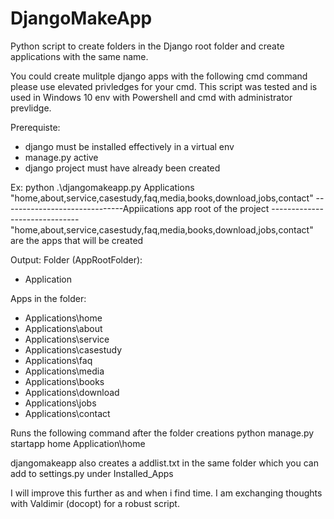 # DjangoMakeApp
Python script to create folders in the Django root folder and create applications with the same name.

You could create mulitple django apps with the following cmd command please use elevated privledges for your cmd. This script was tested and is used in Windows 10 env with Powershell and cmd with administrator prevlidge.

Prerequiste:
- django must be installed effectively in a virtual env
- manage.py active
- django project must have already been created

Ex: python .\djangomakeapp.py Applications "home,about,service,casestudy,faq,media,books,download,jobs,contact"
------------------------------Appiications app root of the project
------------------------------"home,about,service,casestudy,faq,media,books,download,jobs,contact" are the apps that will be created

Output: 
Folder (AppRootFolder):
- Application 

Apps in the folder:
- Applications\home
- Applications\about
- Applications\service
- Applications\casestudy
- Applications\faq
- Applications\media
- Applications\books
- Applications\download
- Applications\jobs
- Applications\contact

Runs the following command after the folder creations
python manage.py startapp home Application\home

djangomakeapp also creates a addlist.txt in the same folder which you can add to settings.py under Installed_Apps

I will improve this further as and when i find time. I am exchanging thoughts with Valdimir (docopt) for a robust script.
